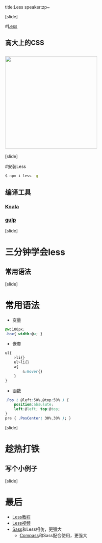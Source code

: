 
title:Less
speaker:zp~

[slide]

#[Less](http://www.bootcss.com/p/lesscss/)

## 高大上的CSS

## <img src="http://ots3ze24j.bkt.clouddn.com/dage.jpg" style="width:300px;margin:auto" >

[slide]

#安装Less

```bash
$ npm i less -g
```

## 编译工具

### [Koala](http://koala-app.com/index-zh.html)

### [gulp](http://gulp.org)


[slide]

# 三分钟学会less

## 常用语法

[slide]

# 常用语法

- 变量

```css
@w:100px;
.box{ width:@w; }
```

- 嵌套

```css
ul{
	>li{}
	ul>li{}
	a{
		&:hover{}
	}
}
```

- 函数

```css
.Pos ( @left:50%,@top:50% ) {
	position:absulute;
	left:@left; top:@top;
}
pre { .PosCenter( 30%,30% ); }
```

[slide]
# 趁热打铁
## 写个小例子

[slide]

# 最后

- [Less教程](http://www.bootcss.com/p/lesscss/)
- [Less视频](http://www.imooc.com/learn/61)
- [Sass](http://www.imooc.com/learn/364)和Less相仿，更强大<br>
	- [Compass](http://www.imooc.com/learn/364)和Sass配合使用，更强大













